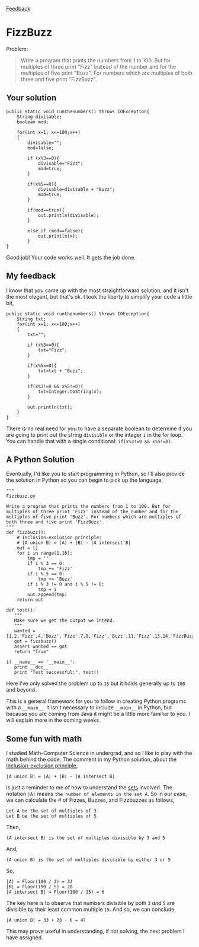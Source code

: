 <link href="markdown.css" rel="stylesheet"></link>

[Feedback](index.html)

FizzBuzz
========
Problem:

> Write a program that prints the numbers from 1 to 100. But for multiples of three print "Fizz" instead of the number and for the multiples of five print "Buzz". For numbers which are multiples of both three and five print "FizzBuzz".

Your solution
-------------
    
    public static void runthenumbers() throws IOException{
        String divisable;
        boolean mod;
    
        for(int x=1; x<=100;x++)
        {
            divisable="";
            mod=false;
            
            if (x%3==0){
                divisable="Fizz";
                mod=true;
            }
            
            if(x%5==0){
                divisable=divisable + "Buzz";
                mod=true;
            }
            
            if(mod==true){
                out.println(divisable);
            }
            
            else if (mod==false){
                out.println(x);
            }
    }
    
Good job! Your code works well. It gets the job done.

My feedback
-----------
I know that you came up with the most straightforward solution, and
it isn't the most elegant, but that's ok. I took the liberty to simplify your code a little bit,

    public static void runthenumbers() throws IOException{
		String txt;
		for(int x=1; x<=100;x++)
		{
			txt="";
			
			if (x%3==0){
				txt="Fizz";
			}
			
			if(x%5==0){
				txt=txt + "Buzz";
			}
			
			if(x%3!=0 && x%5!=0){
     			txt=Integer.toString(x);
			}
			
			out.println(txt);
		}
	}

There is no real need for you to have a separate boolean to determine if you are going to print out the string `divisible` or the integer `i` in the for loop. You can handle that with a single conditional: `if(x%3!=0 && x%5!=0)`.

A Python Solution
-----------------
Eventually, I'd like you to start programming in Python, so I'll also provide the solution in Python so you can begin to pick up the language,

    """
    Fizzbuzz.py
    
    Write a program that prints the numbers from 1 to 100. But for multiples of three print 'Fizz' instead of the number and for the multiples of five print 'Buzz'. For numbers which are multiples of both three and five print 'FizzBuzz'.
    """
    def fizzbuzz():
        # Inclusion-exclusion principle:
        # |A union B| = |A| + |B| - |A intersect B|
        out = []
        for i in range(1,16):
            tmp = ''
            if i % 3 == 0:
                tmp += 'Fizz'
            if i % 5 == 0:
                tmp += 'Buzz'
            if i % 3 != 0 and i % 5 != 0:
                tmp = i
            out.append(tmp)
        return out
    
    def test():
       """
       Make sure we get the output we intend.
       """
       wanted = [1,2,'Fizz',4,'Buzz','Fizz',7,8,'Fizz','Buzz',11,'Fizz',13,14,'FizzBuzz']
       got = fizzbuzz()
       assert wanted == got
       return "True"
       
    if __name__ == '__main__':
       print __doc__
       print "Test successful:", test()

Here I've only solved the problem up to `15` but it holds generally up to `100` and beyond.

This is a general framework for you to follow in creating Python programs with a `__main__`. It isn't necessary to include `__main__` in Python, but because you are coming from Java it might be a little more familiar to you. I will explain more in the coming weeks.

Some fun with math
------------------
I studied Math-Computer Science in undergrad, and so I like to play with the math behind the code. The comment in my Python solution, about the [Inclusion-exclusion principle](http://en.wikipedia.org/wiki/Inclusion&#45;exclusion_principle),

    |A union B| = |A| + |B| - |A intersect B|
    
is just a reminder to me of how to understand the [sets](http://en.wikipedia.org/wiki/Set_&#40;mathematics&#41;) involved. The notation `|A|` means `the number of elements in the set A`. So in our case, we can calculate the # of Fizzes, Buzzes, and Fizzbuzzes as follows,

    Let A be the set of multiples of 3
    Let B be the set of multiples of 5
    
Then,

    (A intersect B) is the set of multiples divisible by 3 and 5

And,

    (A union B) is the set of multiples divisible by either 3 or 5
    
So,

    |A| = Floor(100 / 3) = 33
    |B| = Floor(100 / 5) = 20
    |A intersect B| = Floor(100 / 15) = 6
    
The key here is to observe that numbers divisible by both `3` *and* `5` are divisible by their least common multiple `15`. And so, we can conclude,

    |A union B| = 33 + 20 - 6 = 47
    
This may prove useful in understanding, if not solving, the next problem I have assigned.